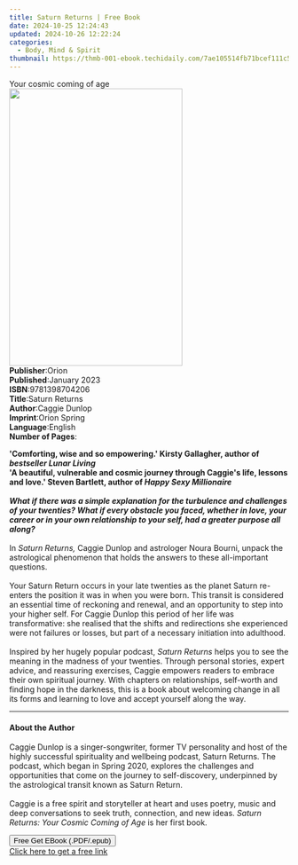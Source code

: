 ```yaml
---
title: Saturn Returns | Free Book
date: 2024-10-25 12:24:43
updated: 2024-10-26 12:22:24
categories:
  - Body, Mind & Spirit
thumbnail: https://thmb-001-ebook.techidaily.com/7ae105514fb71bcef111c5099e2ef52bdd3d0daa082f1ac044d1a958a316b7e1.jpg
---
```

<main id="book-container">
  <div class="flex flex-col">
    <div class="book-brief flex-1 py-6 px-4 sm:p-6 md:py-10 md:px-8">
      <!-- brief-->
      <div class="book-brief-main">Your cosmic coming of age</div>
    </div>
    <div
      class="book-meta-info flex-1 grid gap-4 col-start-1 col-end-3 row-start-1 sm:mb-6 sm:grid-cols-4 lg:gap-6 lg:col-start-2 lg:row-end-6 lg:row-span-6 lg:mb-0"
    >
      <div
        class="book-meta-info-left place-content-center mt-4 p-4 text-sm leading-6 col-start-2 col-span-2 dark:text-slate-400"
      >
        <img
          class="w-full h-500 object-cover rounded-lg sm:h-255 sm:col-span-2 lg:col-span-full"
          src="https://img-001-ebook.techidaily.com/87b301b5345ffd2b8f0b59b55c2c7a1ecd3d72789cd2ce0b159fc64c27367a83.jpg"
          alt=""
          width="312"
          height="500"
        />
      </div>
      <div
        class="book-meta-info-right mt-2 col-start-1 row-start-2 col-span-3 self-center"
      >
        <!-- meta data  -->
        <div class="flex flex-col px-4 md:px-8">
          <div class="flex-1">
            <strong>Publisher</strong>:<span class="px-2">Orion</span>
          </div>
          <div class="flex-1">
            <strong>Published</strong>:<span class="px-2">January 2023</span>
          </div>
          <div class="flex-1">
            <strong>ISBN</strong>:<span class="px-2">9781398704206</span>
          </div>
          <div class="flex-1">
            <strong>Title</strong>:<span class="px-2">Saturn Returns</span>
          </div>
          <div class="flex-1">
            <strong>Author</strong>:<span class="px-2">Caggie Dunlop</span>
          </div>
          <div class="flex-1">
            <strong>Imprint</strong>:<span class="px-2">Orion Spring</span>
          </div>
          <div class="flex-1">
            <strong>Language</strong>:<span class="px-2">English</span>
          </div>
          <div class="flex-1">
            <strong>Number of Pages</strong>:<span class="px-2"></span>
          </div>
        </div>
      </div>
    </div>
    <div class="book-description flex-1 py-6 px-4 sm:p-6 md:py-10 md:px-8">
      <div class="book-description-main">
        <div accordion-content="" id="description">
          <p>
            <b
              >'Comforting, wise and so empowering.' Kirsty Gallagher, author
              of<i> bestseller Lunar Living</i></b
            ><br /><b
              >'A beautiful, vulnerable and cosmic journey through Caggie's
              life, lessons and love.' Steven Bartlett, author of<i>
                Happy Sexy Millionaire</i
              ></b
            ><br /><b
              ><i
                ><br />What if there was a simple explanation for the turbulence
                and challenges of your twenties?
              </i></b
            ><i
              ><b
                >What if every obstacle you faced, whether in love, your career
                or in your own relationship to your self, had a greater purpose
                all along?</b
              ></i
            ><br /><br />In <i>Saturn Returns, </i>Caggie Dunlop and astrologer
            Noura Bourni, unpack the astrological phenomenon that holds the
            answers to these all-important questions.<br /><br />Your Saturn
            Return occurs in your late twenties as the planet Saturn re-enters
            the position it was in when you were born. This transit is
            considered an essential time of reckoning and renewal, and an
            opportunity to step into your higher self. For Caggie Dunlop this
            period of her life was transformative: she realised that the shifts
            and redirections she experienced were not failures or losses, but
            part of a necessary initiation into adulthood.<br /><br />Inspired
            by her hugely popular podcast, <i>Saturn Returns</i> helps you to
            see the meaning in the madness of your twenties. Through personal
            stories, expert advice, and reassuring exercises, Caggie empowers
            readers to embrace their own spiritual journey. With chapters on
            relationships, self-worth and finding hope in the darkness, this is
            a book about welcoming change in all its forms and learning to love
            and accept yourself along the way.
          </p>
        </div>
        <div class="accordion-fader"></div>
      </div>
    </div>
    <div class="book-excerpts flex-1 py-6 px-4 sm:p-6 md:py-10 md:px-8">
      <!-- excerpts-->
      <div class="book-excerpts-main">
        <hr />
        <h4 class="placeholder placeholder-heading">
          <span>About the Author</span>
        </h4>
        <p></p>
        <p>
          Caggie Dunlop is a singer-songwriter, former TV personality and host
          of the highly successful spirituality and wellbeing podcast, Saturn
          Returns. The podcast, which began in Spring 2020, explores the
          challenges and opportunities that come on the journey to
          self-discovery, underpinned by the astrological transit known as
          Saturn Return.<br /><br />Caggie is a free spirit and storyteller at
          heart and uses poetry, music and deep conversations to seek truth,
          connection, and new ideas.
          <i>Saturn Returns: Your Cosmic Coming of Age</i> is her first book.
        </p>
        <p></p>
      </div>
    </div>
    <div
      class="book-about-author flex-1 py-6 px-4 sm:p-6 md:py-10 md:px-8"
    ></div>
    <div class="book-free-get flex-1 py-6 px-4 sm:p-6 md:py-10 md:px-8">
      <button
        id="btn-free-get"
        class="bg-blue-500 hover:bg-blue-700 text-white font-bold py-2 px-4 rounded"
      >
        Free Get EBook (.PDF/.epub)
      </button>
      <div id="countdown-display" class="px-2 text-lg mt-2"></div>
      <a
        id="free-link"
        class="hidden bg-blue-500 hover:bg-blue-700 text-white font-bold py-2 px-4 rounded"
        href="https://www.ebooks.com/en-us/book/210619201/saturn-returns/caggie-dunlop/"
        target="_blank"
        >Click here to get a free link</a
      >
    </div>
    <script>
      let countdownTime = 0;
      let countdownInterval = null;
      document
        .getElementById('btn-free-get')
        .addEventListener('click', startCountdown);
      function startCountdown() {
        countdownTime = new Date().getTime() + 60000 * 3;
        countdownInterval = setInterval(updateCountdown, 1000);
        document.getElementById('btn-free-get').disabled = true;
        document
          .getElementById('btn-free-get')
          .classList.add('bg-gray-500', 'cursor-not-allowed');
      }
      function updateCountdown() {
        let currentTime = new Date().getTime();
        let timeLeft = countdownTime - currentTime;
        let secondsLeft = Math.floor(timeLeft / 1000);
        document.getElementById('countdown-display').innerHTML =
          `Remaining time: ${secondsLeft} seconds.`;
        if (secondsLeft <= 0) {
          clearInterval(countdownInterval);
          document.getElementById('btn-free-get').classList.add('hidden');
          document.getElementById('free-link').classList.remove('hidden');
          document.getElementById('countdown-display').innerHTML = '';
        }
      }
    </script>
  </div>
</main>
